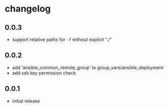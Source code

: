 # changelog

## 0.0.3
- support relative paths for ``-f`` without explicit "./"

## 0.0.2
- add 'ansible_common_remote_group' to group_vars/ansible_deployment
- add ssh key permission check

## 0.0.1
- initial release

